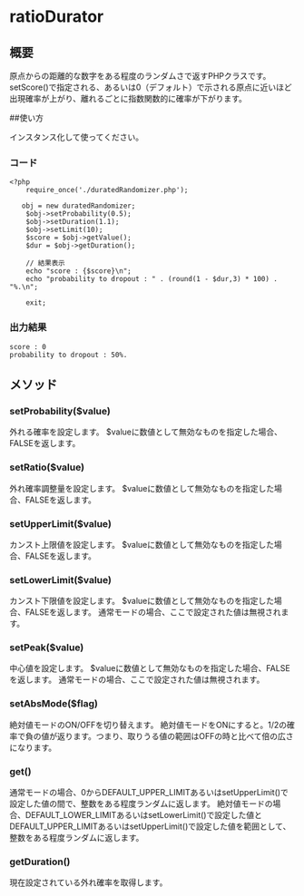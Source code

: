 # ratioDurator
## 概要
原点からの距離的な数字をある程度のランダムさで返すPHPクラスです。
setScore()で指定される、あるいは0（デフォルト）で示される原点に近いほど出現確率が上がり、離れるごとに指数関数的に確率が下がります。

##使い方

インスタンス化して使ってください。

### コード
    <?php
        require_once('./duratedRandomizer.php');
 
       obj = new duratedRandomizer;
        $obj->setProbability(0.5);
        $obj->setDuration(1.1);
        $obj->setLimit(10);
        $score = $obj->getValue();
        $dur = $obj->getDuration();

        // 結果表示
        echo "score : {$score}\n";
        echo "probability to dropout : " . (round(1 - $dur,3) * 100) . "%.\n";

        exit;

### 出力結果
    score : 0
    probability to dropout : 50%.

## メソッド
### setProbability($value)
外れる確率を設定します。
$valueに数値として無効なものを指定した場合、FALSEを返します。

### setRatio($value)
外れ確率調整量を設定します。
$valueに数値として無効なものを指定した場合、FALSEを返します。

### setUpperLimit($value)
カンスト上限値を設定します。
$valueに数値として無効なものを指定した場合、FALSEを返します。

### setLowerLimit($value)
カンスト下限値を設定します。
$valueに数値として無効なものを指定した場合、FALSEを返します。
通常モードの場合、ここで設定された値は無視されます。

### setPeak($value)
中心値を設定します。
$valueに数値として無効なものを指定した場合、FALSEを返します。
通常モードの場合、ここで設定された値は無視されます。

### setAbsMode($flag)
絶対値モードのON/OFFを切り替えます。
絶対値モードをONにすると。1/2の確率で負の値が返ります。つまり、取りうる値の範囲はOFFの時と比べて倍の広さになります。

### get()
通常モードの場合、0からDEFAULT_UPPER_LIMITあるいはsetUpperLimit()で設定した値の間で、整数をある程度ランダムに返します。
絶対値モードの場合、DEFAULT_LOWER_LIMITあるいはsetLowerLimit()で設定した値とDEFAULT_UPPER_LIMITあるいはsetUpperLimit()で設定した値を範囲として、整数をある程度ランダムに返します。

### getDuration()
現在設定されている外れ確率を取得します。
